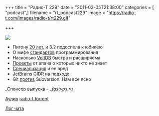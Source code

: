 +++
title = "Радио-Т 229"
date = "2011-03-05T21:38:00"
categories = [ "podcast",]
filename = "rt_podcast229"
image = "https://radio-t.com/images/radio-t/rt229.gif"

+++

![](https://radio-t.com/images/radio-t/rt229.gif)

- Питону [20 лет](http://twitter.com/gvanrossum/statuses/40485917399592960), и 3.2 подоспела к юбилею
- О мифе [стандартов](http://raptureinvenice.com/?p=249) программирования
- Насколько [VoltDB](http://architects.dzone.com/news/voltdb-really-scalable-they) быстра и расширяема
- [Проекты](http://www.sdtimes.com/m/apparticle.aspx?id=35325) от апача о которых никто не знает
- [Специализация](http://habrahabr.ru/blogs/htranslations/114991/) и ее вред
- [JetBrains](http://www.jetbrains.com/cidr/) CIDR на подходе
- Git [против](http://www.findbestopensource.com/article-detail/git-vs-subversion) Subversion. Нам все ясно

_Спонсор выпуска – _[_fastvps.ru_](http://fastvps.ru/)

[Аудио](http://archive.rucast.net/radio-t/media/rt_podcast229.mp3)
[radio-t.torrent](http://www.radio-t.com/torrents/rt_podcast229.mp3.torrent)

[Лог чата](http://chat.radio-t.com/logs/radio-t-229.html)


<audio src="http://archive.rucast.net/radio-t/media/rt_podcast229.mp3" preload="none"></audio>